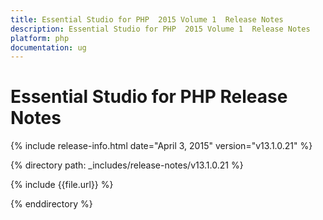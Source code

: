 ```yaml
---
title: Essential Studio for PHP  2015 Volume 1  Release Notes  
description: Essential Studio for PHP  2015 Volume 1  Release Notes  
platform: php
documentation: ug
---
```


# Essential Studio for PHP  Release Notes  

{% include release-info.html date="April 3, 2015"  version="v13.1.0.21" %} 


{% directory path: _includes/release-notes/v13.1.0.21 %}

{% include {{file.url}} %}

{% enddirectory %}